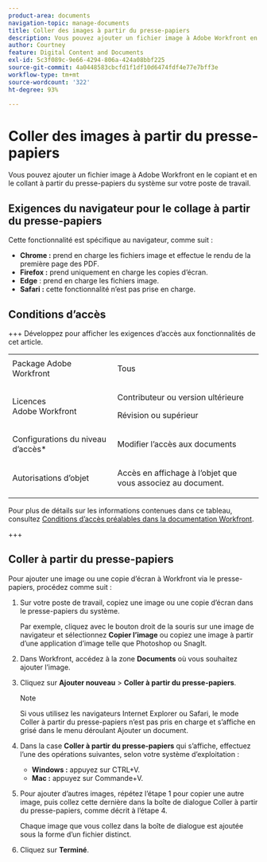 ```yaml
---
product-area: documents
navigation-topic: manage-documents
title: Coller des images à partir du presse-papiers
description: Vous pouvez ajouter un fichier image à Adobe Workfront en le copiant et en le collant à partir du presse-papiers du système sur votre poste de travail.
author: Courtney
feature: Digital Content and Documents
exl-id: 5c3f089c-9e66-4294-806a-424a08bbf225
source-git-commit: 4a0448583cbcfd1f1df10d6474fdf4e77e7bff3e
workflow-type: tm+mt
source-wordcount: '322'
ht-degree: 93%

---
```


# Coller des images à partir du presse-papiers

Vous pouvez ajouter un fichier image à Adobe Workfront en le copiant et en le collant à partir du presse-papiers du système sur votre poste de travail. 

## Exigences du navigateur pour le collage à partir du presse-papiers

Cette fonctionnalité est spécifique au navigateur, comme suit :

* **Chrome :** prend en charge les fichiers image et effectue le rendu de la première page des PDF.
* **Firefox :** prend uniquement en charge les copies d’écran.
* **Edge** : prend en charge les fichiers image.
* **Safari :** cette fonctionnalité n’est pas prise en charge.

## Conditions d’accès

+++ Développez pour afficher les exigences d’accès aux fonctionnalités de cet article.

<table style="table-layout:auto"> 
 <col> 
 </col> 
 <col> 
 </col> 
 <tbody> 
  <tr> 
   <td role="rowheader">Package Adobe Workfront</td> 
   <td> <p> Tous</p> </td> 
  </tr> 
  <tr> 
   <td role="rowheader">Licences Adobe Workfront</td> 
   <td> 
   <p>Contributeur ou version ultérieure</p>
   <p>Révision ou supérieur</p> </td> 
  </tr> 
  <tr> 
   <td role="rowheader">Configurations du niveau d’accès*</td> 
   <td> <p>Modifier l’accès aux documents</p></td> 
  </tr> 
  <tr> 
   <td role="rowheader">Autorisations d’objet</td> 
   <td> <p>Accès en affichage à l’objet que vous associez au document.</p> </td> 
  </tr> 
 </tbody> 
</table>

Pour plus de détails sur les informations contenues dans ce tableau, consultez [Conditions d’accès préalables dans la documentation Workfront](/help/quicksilver/administration-and-setup/add-users/access-levels-and-object-permissions/access-level-requirements-in-documentation.md).

+++

## Coller à partir du presse-papiers

Pour ajouter une image ou une copie d’écran à Workfront via le presse-papiers, procédez comme suit :

1. Sur votre poste de travail, copiez une image ou une copie d’écran dans le presse-papiers du système.

   Par exemple, cliquez avec le bouton droit de la souris sur une image de navigateur et sélectionnez **Copier l’image** ou copiez une image à partir d’une application d’image telle que Photoshop ou SnagIt.

1. Dans Workfront, accédez à la zone **Documents** où vous souhaitez ajouter l’image.
1. Cliquez sur **Ajouter nouveau** > **Coller à partir du presse-papiers**.

   >[!NOTE]
   >
   >Si vous utilisez les navigateurs Internet Explorer ou Safari, le mode Coller à partir du presse-papiers n’est pas pris en charge et s’affiche en grisé dans le menu déroulant Ajouter un document.

1. Dans la case **Coller à partir du presse-papiers** qui s’affiche, effectuez l’une des opérations suivantes, selon votre système d’exploitation :

   * **Windows :** appuyez sur CTRL+V.
   * **Mac :** appuyez sur Commande+V.

1. Pour ajouter d’autres images, répétez l’étape 1 pour copier une autre image, puis collez cette dernière dans la boîte de dialogue Coller à partir du presse-papiers, comme décrit à l’étape 4.

   Chaque image que vous collez dans la boîte de dialogue est ajoutée sous la forme d’un fichier distinct.

1. Cliquez sur **Terminé**.
